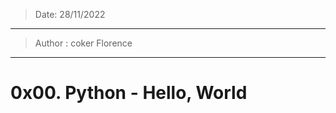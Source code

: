 > Date: 28/11/2022
----------------------------------------------------------------------
> Author : coker Florence

----------------------------------------------------------------------
# 0x00. Python - Hello, World
